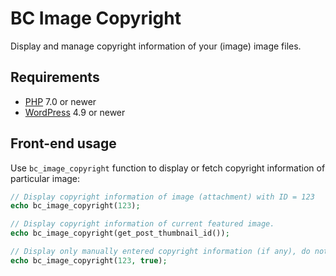 # BC Image Copyright

Display and manage copyright information of your (image) image files.

## Requirements

* [PHP](https://secure.php.net/) 7.0 or newer
* [WordPress](https://wordpress.org/) 4.9 or newer

## Front-end usage

Use `bc_image_copyright` function to display or fetch copyright information of particular image:

```php
// Display copyright information of image (attachment) with ID = 123
echo bc_image_copyright(123);

// Display copyright information of current featured image.
echo bc_image_copyright(get_post_thumbnail_id());

// Display only manually entered copyright information (if any), do not read image file metadata as fallback.
echo bc_image_copyright(123, true);
```
